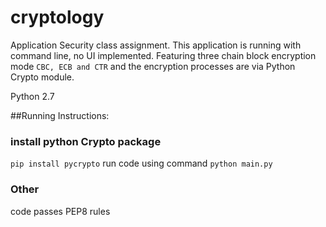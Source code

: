 # cryptology
Application Security class assignment.
This application is running with command line, no UI implemented.
Featuring three chain block encryption mode `CBC, ECB and CTR` and the
encryption processes are via Python Crypto module.

Python 2.7

##Running Instructions:
### install python Crypto package
`pip install pycrypto`
run code using command `python main.py`

### Other
code passes PEP8 rules
